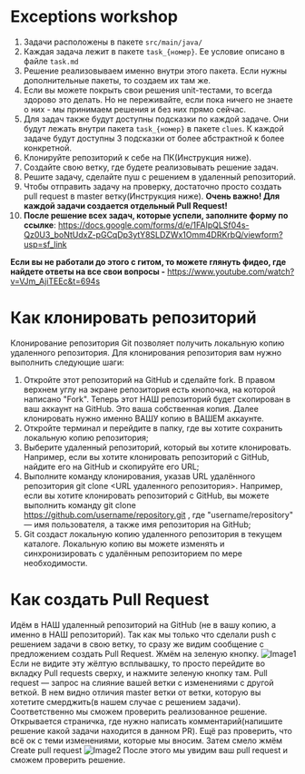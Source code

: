 # Exceptions workshop

1. Задачи расположены в пакете `src/main/java/`
2. Каждая задача лежит в пакете `task_{номер}`. Ее условие описано в файле `task.md`
3. Решение реализовываем именно внутри этого пакета. Если нужны дополнительные пакеты, то создаем их там же.
4. Если вы можете покрыть свои решения unit-тестами, то всегда здорово это делать. Но не переживайте, если пока ничего
   не знаете о них - мы принимаем решения и без них прямо сейчас.
5. Для задач также будут доступны подсказки по каждой задаче. Они будут лежать внутри пакета `task_{номер}` в
   пакете `clues`. К каждой задаче будут доступны 3 подсказки от более абстрактной к более конкретной.
6. Клонируйте репозиторий к себе на ПК(Инструкция ниже).
7. Создайте свою ветку, где будете реализовывать решение задач.
8. Решите задачу, сделайте пуш с решением в удаленный репозиторий.
9. Чтобы отправить задачу на проверку, достаточно просто создать pull request в master ветку(Инструкция ниже).
   **Очень важно! Для каждой задачи создается отдельный Pull Request!**
10. **После решение всех задач, которые успели, заполните форму по ссылке**: https://docs.google.com/forms/d/e/1FAIpQLSf04s-Qz0U3_boNtUdxZ-pGCqDp3ytY8SLDZWx1Omm4DRKrbQ/viewform?usp=sf_link

**Если вы не работали до этого с гитом, то можете глянуть фидео, где найдете ответы на все свои вопросы -** https://www.youtube.com/watch?v=VJm_AjiTEEc&t=694s

# Как клонировать репозиторий

Клонирование репозитория Git позволяет получить локальную копию удаленного репозитория. Для клонирования репозитория вам нужно выполнить следующие шаги:
1. Откройте этот репозиторий на GitHub и сделайте fork. В правом верхнем углу на экране репозитория есть кнопочка, на которой написано "Fork". Теперь этот НАШ репозиторий будет скопирован в ваш аккаунт на GitHub. Это ваша собственная копия. Далее клонировать нужно именно ВАШУ копию в ВАШЕМ аккаунте.
2. Откройте терминал и перейдите в папку, где вы хотите сохранить локальную копию репозитория;
3. Выберите удаленный репозиторий, который вы хотите клонировать. Например, если вы хотите клонировать репозиторий с GitHub, найдите его на GitHub и скопируйте его URL;
4. Выполните команду клонирования, указав URL удалённого репозитория git clone <URL удаленного репозитория>.
   Например, если вы хотите клонировать репозиторий с GitHub, вы можете выполнить команду git clone <https://github.com/username/repository.git> , где "username/repository" — имя пользователя, а также имя репозитория на GitHub;
5. Git создаст локальную копию удаленного репозитория в текущем каталоге. Локальную копию вы можете изменять и синхронизировать с удалённым репозиторием по мере необходимости.

# Как создать Pull Request
Идём в НАШ удаленный репозиторий на GitHub (не в вашу копию, а именно в НАШ репозиторий). Так как мы только что сделали push с решением задачи в свою ветку, то сразу же видим сообщение с предложением создать Pull Request.
Жмём на зеленую кнопку.
![Image1](https://github.com/FAANG-School/exceptions_workshop/blob/master/images/image1.png)
Если не видите эту жёлтую всплывашку, то просто перейдите во вкладку Pull requests сверху, и нажмите зеленую кнопку там.
Pull request — запрос на слияние вашей ветки с изменениями с другой веткой.
В нем видно отличия master ветки от ветки, которую вы хотетите смерджить(в нашем случае с решением задачи). 
Соответственно мы сможем проверить реализованное решение.
Открывается страничка, где нужно написать комментарий(напишите решение какой задачи находится в данном PR).
Ещё раз проверить, что всё ок с теми изменениями, которые мы вносим.
Затем смело жмём Create pull request
![Image2](https://github.com/FAANG-School/exceptions_workshop/blob/master/images/image2.png)
После этого мы увидим ваш pull request и сможем проверить решение.
